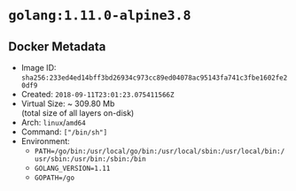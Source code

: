 # `golang:1.11.0-alpine3.8`

## Docker Metadata

- Image ID: `sha256:233ed4ed14bff3bd26934c973cc89ed04078ac95143fa741c3fbe1602fe20df9`
- Created: `2018-09-11T23:01:23.075411566Z`
- Virtual Size: ~ 309.80 Mb  
  (total size of all layers on-disk)
- Arch: `linux`/`amd64`
- Command: `["/bin/sh"]`
- Environment:
  - `PATH=/go/bin:/usr/local/go/bin:/usr/local/sbin:/usr/local/bin:/usr/sbin:/usr/bin:/sbin:/bin`
  - `GOLANG_VERSION=1.11`
  - `GOPATH=/go`
